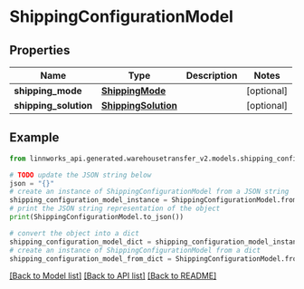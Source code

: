 # ShippingConfigurationModel


## Properties

Name | Type | Description | Notes
------------ | ------------- | ------------- | -------------
**shipping_mode** | [**ShippingMode**](ShippingMode.md) |  | [optional] 
**shipping_solution** | [**ShippingSolution**](ShippingSolution.md) |  | [optional] 

## Example

```python
from linnworks_api.generated.warehousetransfer_v2.models.shipping_configuration_model import ShippingConfigurationModel

# TODO update the JSON string below
json = "{}"
# create an instance of ShippingConfigurationModel from a JSON string
shipping_configuration_model_instance = ShippingConfigurationModel.from_json(json)
# print the JSON string representation of the object
print(ShippingConfigurationModel.to_json())

# convert the object into a dict
shipping_configuration_model_dict = shipping_configuration_model_instance.to_dict()
# create an instance of ShippingConfigurationModel from a dict
shipping_configuration_model_from_dict = ShippingConfigurationModel.from_dict(shipping_configuration_model_dict)
```
[[Back to Model list]](../README.md#documentation-for-models) [[Back to API list]](../README.md#documentation-for-api-endpoints) [[Back to README]](../README.md)


